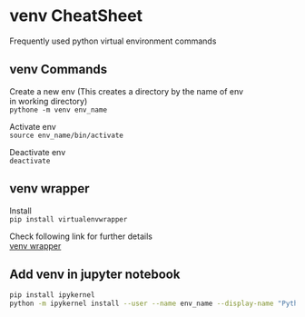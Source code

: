 # venv CheatSheet

Frequently used python virtual environment commands

## venv Commands

Create a new env (This creates a directory by the name of env\
in working directory)\
`pythone -m venv env_name`

Activate env\
`source env_name/bin/activate`

Deactivate env\
`deactivate`

## venv wrapper

Install\
`pip install virtualenvwrapper`

Check following link for further details\
[venv wrapper](https://realpython.com/python-virtual-environments-a-primer/#managing-virtual-environments-with-virtualenvwrapper)

## Add venv in jupyter notebook

``` bash
pip install ipykernel
python -m ipykernel install --user --name env_name --display-name "Python-Anything"
```
